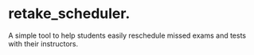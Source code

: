 # retake_scheduler.
A simple tool to help students easily reschedule missed exams and tests with their instructors.